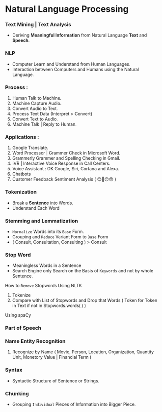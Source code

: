 # Natural Language Processing

### Text Mining | Text Analysis 
- Deriving **Meaningful Information** from Natural Language **Text** and **Speech**.

### NLP
- Computer Learn and Understand from Human Languages.
- Interaction between Computers and Humans using the Natural Language.

### Process :

1. Human Talk to Machine.
2. Machine Capture Audio.
3. Convert Audio to Text.
4. Process Text Data (Interpret > Convert)
5. Convert Text to Audio.
6. Machine Talk | Reply to Human.

### Applications :

1. Google Translate.
2. Word Processor | Grammer Check in Microsoft Word.
3. Grammerly Grammer and Spelling Checking in Gmail.
4. IVR | Interactive Voice Response in Call Centers.
5. Voice Assistant : OK Google, Siri, Cortana and Alexa.
6. Chatbots
7. Customer Feedback Sentiment Analysis ( 😊🙂😔😡 )

### Tokenization
- Break a **Sentence** into Words.
- Understand Each Word

### Stemming and Lemmatization
- `Normalize` Words into its `Base` Form.
- Grouping and `Reduce` Variant Form to `Base` Form
- ( Consult, Consultation, Consulting ) > Consult

### Stop Word
- Meaningless Words in a Sentence
- Search Engine only Search on the Basis of `Keywords` and not by whole Sentence.

How to `Remove` Stopwords
Using NLTK
1. Tokenize 
2. Compare with List of Stopwords and Drop that Words ( Token for Token in Text if not in Stopwords.words( ) ) 

Using spaCy

### Part of Speech

### Name Entity Recognition
1. Recognize by Name ( Movie, Person, Location, Organization, Quantity Unit, Monetory Value | Financial Term )


### Syntax
- Syntactic Structure of Sentence or Strings.

### Chunking
- Grouping `Individual` Pieces of Information into Bigger Piece.
